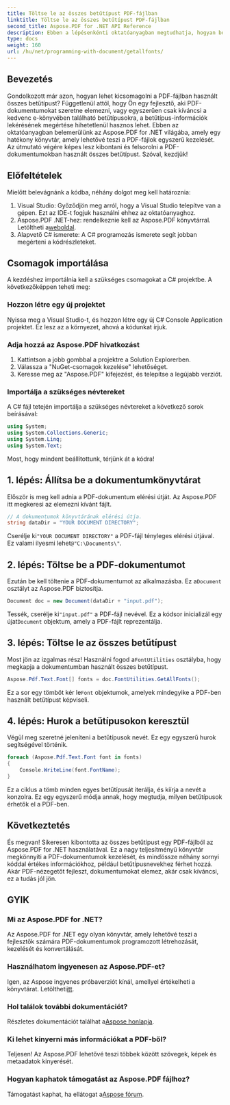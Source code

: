 ```yaml
---
title: Töltse le az összes betűtípust PDF-fájlban
linktitle: Töltse le az összes betűtípust PDF-fájlban
second_title: Aspose.PDF for .NET API Reference
description: Ebben a lépésenkénti oktatóanyagban megtudhatja, hogyan bonthat ki minden betűtípust egy PDF-fájlból az Aspose.PDF for .NET segítségével. Tökéletes fejlesztők és PDF rajongók számára.
type: docs
weight: 160
url: /hu/net/programming-with-document/getallfonts/
---
```

## Bevezetés

Gondolkozott már azon, hogyan lehet kicsomagolni a PDF-fájlban használt összes betűtípust? Függetlenül attól, hogy Ön egy fejlesztő, aki PDF-dokumentumokat szeretne elemezni, vagy egyszerűen csak kíváncsi a kedvenc e-könyvében található betűtípusokra, a betűtípus-információk lekérésének megértése hihetetlenül hasznos lehet. Ebben az oktatóanyagban belemerülünk az Aspose.PDF for .NET világába, amely egy hatékony könyvtár, amely lehetővé teszi a PDF-fájlok egyszerű kezelését. Az útmutató végére képes lesz kibontani és felsorolni a PDF-dokumentumokban használt összes betűtípust. Szóval, kezdjük!

## Előfeltételek

Mielőtt belevágnánk a kódba, néhány dolgot meg kell határoznia:

1. Visual Studio: Győződjön meg arról, hogy a Visual Studio telepítve van a gépen. Ezt az IDE-t fogjuk használni ehhez az oktatóanyaghoz.
2.  Aspose.PDF .NET-hez: rendelkeznie kell az Aspose.PDF könyvtárral. Letöltheti a[weboldal](https://releases.aspose.com/pdf/net/).
3. Alapvető C# ismerete: A C# programozás ismerete segít jobban megérteni a kódrészleteket.

## Csomagok importálása

A kezdéshez importálnia kell a szükséges csomagokat a C# projektbe. A következőképpen teheti meg:

### Hozzon létre egy új projektet

Nyissa meg a Visual Studio-t, és hozzon létre egy új C# Console Application projektet. Ez lesz az a környezet, ahová a kódunkat írjuk.

### Adja hozzá az Aspose.PDF hivatkozást

1. Kattintson a jobb gombbal a projektre a Solution Explorerben.
2. Válassza a "NuGet-csomagok kezelése" lehetőséget.
3. Keresse meg az "Aspose.PDF" kifejezést, és telepítse a legújabb verziót.

### Importálja a szükséges névtereket

A C# fájl tetején importálja a szükséges névtereket a következő sorok beírásával:

```csharp
using System;
using System.Collections.Generic;
using System.Linq;
using System.Text;
```

Most, hogy mindent beállítottunk, térjünk át a kódra!

## 1. lépés: Állítsa be a dokumentumkönyvtárat

Először is meg kell adnia a PDF-dokumentum elérési útját. Az Aspose.PDF itt megkeresi az elemezni kívánt fájlt.

```csharp
// A dokumentumok könyvtárának elérési útja.
string dataDir = "YOUR DOCUMENT DIRECTORY";
```

 Cserélje ki`"YOUR DOCUMENT DIRECTORY"` a PDF-fájl tényleges elérési útjával. Ez valami ilyesmi lehet`@"C:\Documents\"`.

## 2. lépés: Töltse be a PDF-dokumentumot

 Ezután be kell töltenie a PDF-dokumentumot az alkalmazásba. Ez a`Document` osztályt az Aspose.PDF biztosítja.

```csharp
Document doc = new Document(dataDir + "input.pdf");
```

 Tessék, cserélje ki`"input.pdf"` a PDF-fájl nevével. Ez a kódsor inicializál egy újat`Document` objektum, amely a PDF-fájlt reprezentálja.

## 3. lépés: Töltse le az összes betűtípust

 Most jön az izgalmas rész! Használni fogod a`FontUtilities` osztályba, hogy megkapja a dokumentumban használt összes betűtípust.

```csharp
Aspose.Pdf.Text.Font[] fonts = doc.FontUtilities.GetAllFonts();
```

 Ez a sor egy tömböt kér le`Font` objektumok, amelyek mindegyike a PDF-ben használt betűtípust képviseli.

## 4. lépés: Hurok a betűtípusokon keresztül

Végül meg szeretné jeleníteni a betűtípusok nevét. Ez egy egyszerű hurok segítségével történik.

```csharp
foreach (Aspose.Pdf.Text.Font font in fonts)
{
    Console.WriteLine(font.FontName);
}
```

Ez a ciklus a tömb minden egyes betűtípusát iterálja, és kiírja a nevét a konzolra. Ez egy egyszerű módja annak, hogy megtudja, milyen betűtípusok érhetők el a PDF-ben.

## Következtetés

És megvan! Sikeresen kibontotta az összes betűtípust egy PDF-fájlból az Aspose.PDF for .NET használatával. Ez a nagy teljesítményű könyvtár megkönnyíti a PDF-dokumentumok kezelését, és mindössze néhány sornyi kóddal értékes információkhoz, például betűtípusnevekhez férhet hozzá. Akár PDF-nézegetőt fejleszt, dokumentumokat elemez, akár csak kíváncsi, ez a tudás jól jön.

## GYIK

### Mi az Aspose.PDF for .NET?
Az Aspose.PDF for .NET egy olyan könyvtár, amely lehetővé teszi a fejlesztők számára PDF-dokumentumok programozott létrehozását, kezelését és konvertálását.

### Használhatom ingyenesen az Aspose.PDF-et?
 Igen, az Aspose ingyenes próbaverziót kínál, amellyel értékelheti a könyvtárat. Letöltheti[itt](https://releases.aspose.com/).

### Hol találok további dokumentációt?
 Részletes dokumentációt találhat a[Aspose honlapja](https://reference.aspose.com/pdf/net/).

### Ki lehet kinyerni más információkat a PDF-ből?
Teljesen! Az Aspose.PDF lehetővé teszi többek között szövegek, képek és metaadatok kinyerését.

### Hogyan kaphatok támogatást az Aspose.PDF fájlhoz?
 Támogatást kaphat, ha ellátogat a[Aspose fórum](https://forum.aspose.com/c/pdf/10).